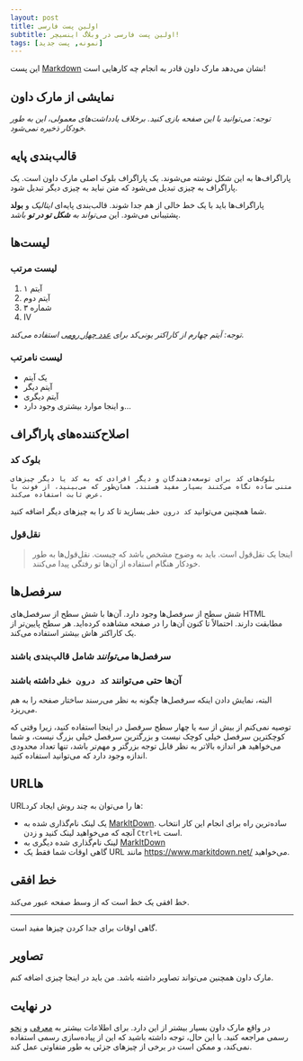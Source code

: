 ```yaml
---
layout: post
title: اولین پست فارسی
subtitle: اولین پست فارسی در وبلاگ اینسیچر!
tags: [نمونه, پست جدید]
---
```


این پست [Markdown][1] نشان می‌دهد مارک داون قادر به انجام چه کارهایی است!

## نمایشی از مارک داون

*توجه: می‌توانید با این صفحه بازی کنید. برخلاف یادداشت‌های معمولی، این به طور خودکار ذخیره نمی‌شود.*

## قالب‌بندی پایه

پاراگراف‌ها به این شکل نوشته می‌شوند. یک پاراگراف بلوک اصلی مارک داون است. یک پاراگراف به چیزی تبدیل می‌شود که متن نباید به چیزی دیگر تبدیل شود.

پاراگراف‌ها باید با یک خط خالی از هم جدا شوند. قالب‌بندی پایه‌ای *ایتالیک* و **بولد** پشتیبانی می‌شود. این *می‌تواند به **شکل تو در تو** باشد*.

## لیست‌ها

### لیست مرتب

1. آیتم ۱
2. آیتم دوم
3. شماره ۳
4. Ⅳ

*توجه: آیتم چهارم از کاراکتر یونی‌کد برای [عدد چهار رومی][2] استفاده می‌کند.*

### لیست نامرتب

* یک آیتم
* آیتم دیگر
* آیتم دیگری
* و اینجا موارد بیشتری وجود دارد...

## اصلاح‌کننده‌های پاراگراف

### بلوک کد

    بلوک‌های کد برای توسعه‌دهندگان و دیگر افرادی که به کد یا دیگر چیزهای متنی ساده نگاه می‌کنند بسیار مفید هستند. همان‌طور که می‌بینید، از فونت با عرض ثابت استفاده می‌کند.

شما همچنین می‌توانید `کد درون خطی` بسازید تا کد را به چیزهای دیگر اضافه کنید.

### نقل‌قول

> اینجا یک نقل‌قول است. باید به وضوح مشخص باشد که چیست. نقل‌قول‌ها به طور خودکار هنگام استفاده از آن‌ها تو رفتگی پیدا می‌کنند.

## سرفصل‌ها

شش سطح از سرفصل‌ها وجود دارد. آن‌ها با شش سطح از سرفصل‌های HTML مطابقت دارند. احتمالاً تا کنون آن‌ها را در صفحه مشاهده کرده‌اید. هر سطح پایین‌تر از یک کاراکتر هاش بیشتر استفاده می‌کند.

### سرفصل‌ها *می‌توانند* شامل **قالب‌بندی** باشند

### آن‌ها حتی می‌توانند `کد درون خطی` داشته باشند

البته، نمایش دادن اینکه سرفصل‌ها چگونه به نظر می‌رسند ساختار صفحه را به هم می‌ریزد.

توصیه نمی‌کنم از بیش از سه یا چهار سطح سرفصل در اینجا استفاده کنید، زیرا وقتی که کوچکترین سرفصل خیلی کوچک نیست و بزرگترین سرفصل خیلی بزرگ نیست، و شما می‌خواهید هر اندازه بالاتر به نظر قابل توجه بزرگتر و مهم‌تر باشد، تنها تعداد محدودی اندازه وجود دارد که می‌توانید استفاده کنید.

## URL‌ها

URL‌ها را می‌توان به چند روش ایجاد کرد:

* یک لینک نام‌گذاری شده به [MarkItDown][3]. ساده‌ترین راه برای انجام این کار انتخاب آنچه که می‌خواهید لینک کنید و زدن `Ctrl+L` است.
* لینک نام‌گذاری شده دیگری به [MarkItDown](https://www.markitdown.net/)
* گاهی اوقات شما فقط یک URL مانند <https://www.markitdown.net/> می‌خواهید.

## خط افقی

خط افقی یک خط است که از وسط صفحه عبور می‌کند.

---

گاهی اوقات برای جدا کردن چیزها مفید است.

## تصاویر

مارک داون همچنین می‌تواند تصاویر داشته باشد. من باید در اینجا چیزی اضافه کنم.

## در نهایت

در واقع مارک داون بسیار بیشتر از این دارد. برای اطلاعات بیشتر به [معرفی][4] و [نحو][5] رسمی مراجعه کنید. با این حال، توجه داشته باشید که این از پیاده‌سازی رسمی استفاده نمی‌کند، و ممکن است در برخی از چیزهای جزئی به طور متفاوتی عمل کند.

  [1]: https://daringfireball.net/projects/markdown/
  [2]: https://www.fileformat.info/info/unicode/char/2163/index.htm
  [3]: https://www.markitdown.net/
  [4]: https://daringfireball.net/projects/markdown/basics
  [5]: https://daringfireball.net/projects/markdown/syntax
